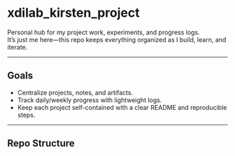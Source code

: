 # xdilab_kirsten_project

Personal hub for my project work, experiments, and progress logs.  
It’s just me here—this repo keeps everything organized as I build, learn, and iterate.

---

## Goals
- Centralize projects, notes, and artifacts.
- Track daily/weekly progress with lightweight logs.
- Keep each project self-contained with a clear README and reproducible steps.

---

## Repo Structure

